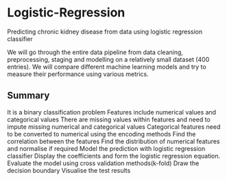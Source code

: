 # Logistic-Regression
Predicting chronic kidney disease from data using logistic regression classifier

We will go through the entire data pipeline from data cleaning, preprocessing, staging and modelling on a relatively small dataset (400 entries). We will compare different machine learning models and try to measure their performance using various metrics.

Summary
-------
It is a binary classification problem
Features include numerical values and categorical values
There are missing values within features and need to impute missing numerical and categorical values
Categorical features need to be converted to numerical using the encoding methods
Find the correlation between the features
Find the distribution of numerical features and normalise if required
Model the prediction with logistic regression classifier
Display the coefficients and form the logistic regression equation.
Evaluate the model using cross validation methods(k-fold)
Draw the decision boundary
Visualise the test results
